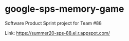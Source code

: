 # google-sps-memory-game
Software Product Sprint project for Team #88

Link: https://summer20-sps-88.el.r.appspot.com/

